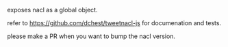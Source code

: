 exposes nacl as a global object.

refer to https://github.com/dchest/tweetnacl-js for documenation and tests.

please make a PR when you want to bump the nacl version.
